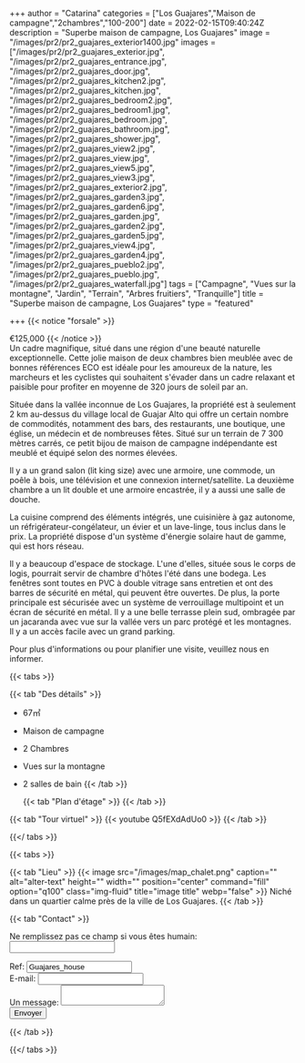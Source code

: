 +++
author = "Catarina"
categories = ["Los Guajares","Maison de campagne","2chambres","100-200"]
date = 2022-02-15T09:40:24Z
description = "Superbe maison de campagne, Los Guajares"
image = "/images/pr2/pr2_guajares_exterior1400.jpg"
images = ["/images/pr2/pr2_guajares_exterior.jpg", "/images/pr2/pr2_guajares_entrance.jpg", "/images/pr2/pr2_guajares_door.jpg", "/images/pr2/pr2_guajares_kitchen2.jpg", "/images/pr2/pr2_guajares_kitchen.jpg", "/images/pr2/pr2_guajares_bedroom2.jpg", "/images/pr2/pr2_guajares_bedroom1.jpg", "/images/pr2/pr2_guajares_bedroom.jpg", "/images/pr2/pr2_guajares_bathroom.jpg", "/images/pr2/pr2_guajares_shower.jpg", "/images/pr2/pr2_guajares_view2.jpg", "/images/pr2/pr2_guajares_view.jpg", "/images/pr2/pr2_guajares_view5.jpg", "/images/pr2/pr2_guajares_view3.jpg", "/images/pr2/pr2_guajares_exterior2.jpg", "/images/pr2/pr2_guajares_garden3.jpg", "/images/pr2/pr2_guajares_garden6.jpg", "/images/pr2/pr2_guajares_garden.jpg", "/images/pr2/pr2_guajares_garden2.jpg", "/images/pr2/pr2_guajares_garden5.jpg", "/images/pr2/pr2_guajares_view4.jpg", "/images/pr2/pr2_guajares_garden4.jpg", "/images/pr2/pr2_guajares_pueblo2.jpg", "/images/pr2/pr2_guajares_pueblo.jpg", "/images/pr2/pr2_guajares_waterfall.jpg"]
tags = ["Campagne", "Vues sur la montagne", "Jardin", "Terrain", "Arbres fruitiers", "Tranquille"]
title = "Superbe maison de campagne, Los Guajares"
type = "featured"

+++
{{< notice "forsale" >}}

€125,000 {{< /notice >}}  
Un cadre magnifique, situé dans une région d'une beauté naturelle exceptionnelle. Cette jolie maison de deux chambres bien meublée avec de bonnes références ECO est idéale pour les amoureux de la nature, les marcheurs et les cyclistes qui souhaitent s'évader dans un cadre relaxant et paisible pour profiter en moyenne de 320 jours de soleil par an.

Située dans la vallée inconnue de Los Guajares, la propriété est à seulement 2 km au-dessus du village local de Guajar Alto qui offre un certain nombre de commodités, notamment des bars, des restaurants, une boutique, une église, un médecin et de nombreuses fêtes. Situé sur un terrain de 7 300 mètres carrés, ce petit bijou de maison de campagne indépendante est meublé et équipé selon des normes élevées.

Il y a un grand salon (lit king size) avec une armoire, une commode, un poêle à bois, une télévision et une connexion internet/satellite. La deuxième chambre a un lit double et une armoire encastrée, il y a aussi une salle de douche.

La cuisine comprend des éléments intégrés, une cuisinière à gaz autonome, un réfrigérateur-congélateur, un évier et un lave-linge, tous inclus dans le prix. La propriété dispose d'un système d'énergie solaire haut de gamme, qui est hors réseau.

Il y a beaucoup d'espace de stockage. L'une d'elles, située sous le corps de logis, pourrait servir de chambre d'hôtes l'été dans une bodega. Les fenêtres sont toutes en PVC à double vitrage sans entretien et ont des barres de sécurité en métal, qui peuvent être ouvertes. De plus, la porte principale est sécurisée avec un système de verrouillage multipoint et un écran de sécurité en métal. Il y a une belle terrasse plein sud, ombragée par un jacaranda avec vue sur la vallée vers un parc protégé et les montagnes. Il y a un accès facile avec un grand parking.

Pour plus d'informations ou pour planifier une visite, veuillez nous en informer.

{{< tabs >}}

{{< tab "Des détails" >}}

* 67&#x33A1;
* Maison de campagne
* 2 Chambres
* Vues sur la montagne
* 2 salles de bain
  {{< /tab >}}

  {{< tab "Plan d'étage" >}}  {{< /tab >}}

{{< tab "Tour virtuel" >}} {{< youtube Q5fEXdAdUo0 >}} {{< /tab >}}

{{</ tabs >}}

{{< tabs >}}

{{< tab "Lieu" >}} {{< image src="/images/map_chalet.png" caption="" alt="alter-text" height="" width="" position="center" command="fill" option="q100" class="img-fluid" title="image title" webp="false" >}} Niché dans un quartier calme près de la ville de Los Guajares. {{< /tab >}}

{{< tab "Contact" >}} <form name="propertyContact" method="POST" netlify-honeypot="bot-field" data-netlify="true">
<div class="form-group">
<p class="d-none"><label>Ne remplissez pas ce champ si vous êtes humain: <input name="bot-field" /></label></p>
</div>
<div class="form-group">
<label>Ref: <input name="property-ref" class="form-control" value="Guajares_house" readonly/></label>
</div>
<div class="form-group">
<label>E-mail: <input type="text" class="form-control" name="email" /></label>
</div>
<div class="form-group">
<label>Un message: </label> <textarea name="message" class="form-control"></textarea>
</div>
<button type="submit" class="btn btn-primary">Envoyer</button>
</form> {{< /tab >}}

{{</ tabs >}}